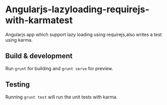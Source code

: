 
# Angularjs-lazyloading-requirejs-with-karmatest
Angularjs app which support lazy loading using requirejs,also writes a test using karma.


## Build & development

Run `grunt` for building and `grunt serve` for preview.

## Testing

Running `grunt test` will run the unit tests with karma.